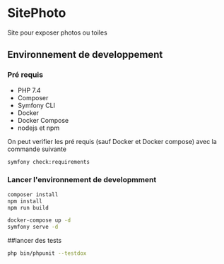 # SitePhoto

Site pour exposer photos ou toiles

## Environnement de developpement

### Pré requis

* PHP 7.4
* Composer
* Symfony CLI
* Docker
* Docker Compose
* nodejs et npm


On peut verifier les pré requis (sauf Docker et Docker compose) avec la commande suivante 

```bash
symfony check:requirements
```

### Lancer l'environnement de developmment

```bash
composer install
npm install
npm run build

docker-compose up -d
symfony serve -d
```

##lancer des tests

```bash
php bin/phpunit --testdox
```